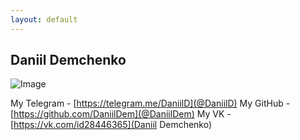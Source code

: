 ```yaml
---
layout: default
---
```


## Daniil Demchenko
![Image](https://avatars.githubusercontent.com/DaniilDem?size=150)

My Telegram - [https://telegram.me/DaniilD](@DaniilD)
My GitHub - [https://github.com/DaniilDem](@DaniilDem)
My VK - [https://vk.com/id28446365](Daniil Demchenko)
